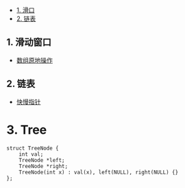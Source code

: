 <!-- GFM-TOC -->
* [1. 滑口](#1-动窗口)
* [2. 链表](#2-链表)

<!-- GFM-TOC -->

## 1. 滑动窗口   
- [数组原地操作](./c2_array/数组原地操作.md)
## 2. 链表
- [快慢指针](./c4_linkedlist/快慢指针.md)
# 3. Tree   
```
struct TreeNode {
    int val;
    TreeNode *left;
    TreeNode *right;
    TreeNode(int x) : val(x), left(NULL), right(NULL) {}
};
```
